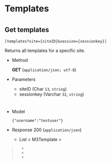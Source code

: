 # Templates

#

## Get templates 

	[templates?site={siteID}&session={sessionkey}]

 Returns all templates for a specific site. 

+ Method

	**GET** (`application/json; utf-8`)

+ Parameters

	+ siteID (Char `13`, `string`)
	+ sessionkey (Varchar `32`, `string`)
	
	
#

+ Model

	```
	{"username":"testuser"}
	```

+ Response 200 (`application/json`)

	+ List < M3Template >

> 		+ 
> 		+ 
> 		+ 